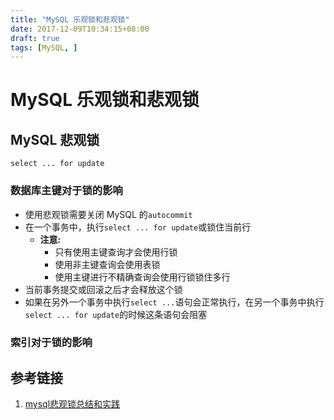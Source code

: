```yaml
---
title: "MySQL 乐观锁和悲观锁"
date: 2017-12-09T10:34:15+08:00
draft: true
tags: [MySQL, ]
---
```



MySQL 乐观锁和悲观锁
==================

## MySQL 悲观锁

`select ... for update`

### 数据库主键对于锁的影响

+ 使用悲观锁需要关闭 MySQL 的`autocommit`
+ 在一个事务中，执行`select ... for update`或锁住当前行
	+ __注意:__
		+ 只有使用主键查询才会使用行锁
		+ 使用非主键查询会使用表锁
		+ 使用主键进行不精确查询会使用行锁锁住多行
+ 当前事务提交或回滚之后才会释放这个锁
+ 如果在另外一个事务中执行`select ...`语句会正常执行，在另一个事务中执行`select ... for update`的时候这条语句会阻塞

### 索引对于锁的影响

## 参考链接

1. [mysql悲观锁总结和实践](http://chenzhou123520.iteye.com/blog/1860954)